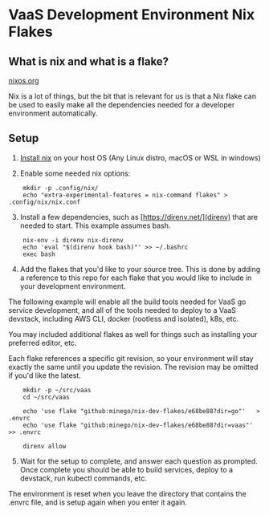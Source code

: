 # VaaS Development Environment Nix Flakes

## What is nix and what is a flake?

[nixos.org](https://nixos.org/)

Nix is a lot of things, but the bit that is relevant for us is that a Nix flake
can be used to easily make all the dependencies needed for a developer
environment automatically.

## Setup

1. [Install nix](https://nixos.org/download) on your host OS (Any Linux distro, macOS or WSL in windows)

2. Enable some needed nix options:
```
	mkdir -p .config/nix/
	echo "extra-experimental-features = nix-command flakes" > .config/nix/nix.conf 
```

3. Install a few dependencies, such as [https://direnv.net/](direnv) that are
needed to start. This example assumes bash.
```
	nix-env -i direnv nix-direnv
	echo 'eval "$(direnv hook bash)"' >> ~/.bashrc
	exec bash
```

4. Add the flakes that you'd like to your source tree. This is done by adding
a reference to this repo for each flake that you would like to include in your
development environment.

The following example will enable all the build tools needed for VaaS go
service development, and all of the tools needed to deploy to a VaaS devstack,
including AWS CLI, docker (rootless and isolated), k8s, etc.

You may included additional flakes as well for things such as installing your
preferred editor, etc.

Each flake references a specific git revision, so your environment will stay
exactly the same until you update the revision. The revision may be omitted if
you'd like the latest.

```
	mkdir -p ~/src/vaas
	cd ~/src/vaas

	echo 'use flake "github:minego/nix-dev-flakes/e68be88?dir=go"'   >  .envrc
	echo 'use flake "github:minego/nix-dev-flakes/e68be88?dir=vaas"' >> .envrc

	direnv allow
```

5. Wait for the setup to complete, and answer each question as prompted. Once
complete you should be able to build services, deploy to a devstack, run
kubectl commands, etc.

The environment is reset when you leave the directory that contains the .envrc
file, and is setup again when you enter it again.


